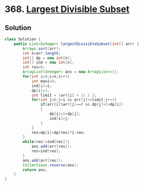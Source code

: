 # 368. [Largest Divisible Subset](https://leetcode.com/problems/largest-divisible-subset/description/?envType=daily-question&envId=2025-04-06)

## Solution

```java
class Solution {
    public List<Integer> largestDivisibleSubset(int[] arr) {
        Arrays.sort(arr);
        int n=arr.length;
        int[] dp = new int[n];
        int[] ind = new int[n];
        int res=0;
        ArrayList<Integer> ans = new ArrayList<>();
        for(int i=0;i<n;i++){
            int maxi=0;
            ind[i]=i;
            dp[i]=1;
            int limit = (arr[i] + 1) / 2;
            for(int j=0;j<i && arr[j]<=limit;j++){
                if(arr[i]%arr[j]==0 && dp[j]+1>dp[i])
                {
                    dp[i]=1+dp[j];
                    ind[i]=j;
                }
            }
            res=dp[i]>dp[res]?i:res;
        }
        while(res!=ind[res]){
            ans.add(arr[res]);
            res=ind[res];
        }
        ans.add(arr[res]);
        Collections.reverse(ans);
        return ans;
    }
}
```
